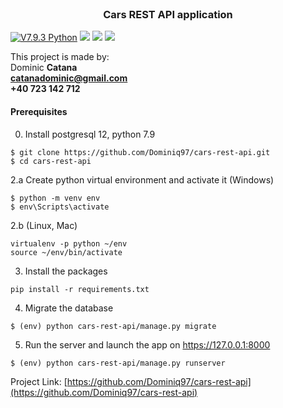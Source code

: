 <br />
<p align="center">

  <h3 align="center">Cars REST API application</h3>

[![V7.9.3 Python](https://img.shields.io/badge/python-v7.9.3-green)]()  ![](https://img.shields.io/badge/Django-2.1.3-green) [![](https://img.shields.io/badge/postgresql-12-red)]() ![](https://img.shields.io/badge/docker-blue)

This project is made by: <br>
Dominic <strong>Catana</strong><br />
<strong>catanadominic@gmail.com</strong><br>
<strong>+40 723 142 712</strong><br />

#### Prerequisites
0. Install postgresql 12, python 7.9

```
$ git clone https://github.com/Dominiq97/cars-rest-api.git
$ cd cars-rest-api
```
2.a Create python virtual environment and activate it (Windows)
```
$ python -m venv env
$ env\Scripts\activate
```
2.b (Linux, Mac)
```
virtualenv -p python ~/env
source ~/env/bin/activate
```
3. Install the packages
```
pip install -r requirements.txt
```
4. Migrate the database
```
$ (env) python cars-rest-api/manage.py migrate
```
5. Run the server and launch the app on https://127.0.0.1:8000
```
$ (env) python cars-rest-api/manage.py runserver
```

Project Link: [https://github.com/Dominiq97/cars-rest-api](https://github.com/Dominiq97/cars-rest-api)







 
